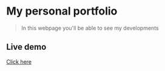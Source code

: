 # My personal portfolio


> In this webpage you'll be able to see my developments

## Live demo
[Click here](https://miguelargentina.github.io/portfolio/)
